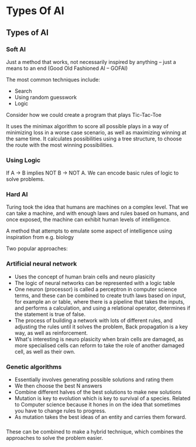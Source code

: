 # Types Of AI

## Types of AI

### Soft AI

Just a method that works, not necessarily inspired by anything – just a means to an end \(Good Old Fashioned AI – GOFAI\)

The most common techniques include:

* Search
* Using random guesswork
* Logic

Consider how we could create a program that plays Tic-Tac-Toe

It uses the minimax algorithm to score all possible plays in a way of minimizing loss in a worse case scenario, as well as maximizing winning at the same time. It calculates possibilities using a tree structure, to choose the route with the most winning possibilities.

### Using Logic

If A -&gt; B implies NOT B -&gt; NOT A. We can encode basic rules of logic to solve problems. 

### Hard AI

Turing took the idea that humans are machines on a complex level. That we can take a machine, and with enough laws and rules based on humans, and once exposed, the machine can exhibit human levels of intelligence.

A method that attempts to emulate some aspect of intelligence using inspiration from e.g. biology

Two popular approaches:

### Artificial neural network

* Uses the concept of human brain cells and neuro plasicity
* The logic of neural networks can be represented with a logic table
* One neuron \(processor\) is called a perceptron in computer science terms, and these can be combined to create truth laws based on input, for example an or table, where there is a pipeline that takes the inputs, and performs a calculation, and using a relational operator, determines if the statement is true of false.
* The process of building a network with lots of different rules, and adjusting the rules until it solves the problem, Back propagation is a key way, as well as reinforcement.
* What's interesting is neuro plasicity when brain cells are damaged, as more specialised cells can reform to take the role of another damaged cell, as well as their own.

### Genetic algorithms

* Essentially involves generating possible solutions and rating them
* We then choose the best N answers
* Combine different halves of the best solutions to make new solutions
* Mutation is key to evolution which is key to survival of a species. Related to Computer science because it hones in on the idea that sometimes you have to change rules to progress.
* As mutation takes the best ideas of an entity and carries them forward.

### 

These can be combined to make a hybrid technique, which combines the approaches to solve the problem easier.



